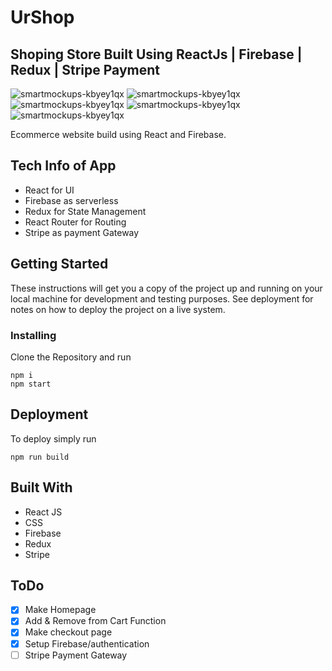 # UrShop

## Shoping Store Built Using ReactJs | Firebase | Redux | Stripe Payment


<img src="https://i.ibb.co/HGc82C8/brooke-lark-W1-B2-Lp-QOBx-A-unsplash.jpg" alt="smartmockups-kbyey1qx" border="0">
<img src="https://www.linkpicture.com/q/screenshot1_2.png" alt="smartmockups-kbyey1qx" border="0">
<img src="https://www.linkpicture.com/q/screenshot2_2.png" alt="smartmockups-kbyey1qx" border="0">
<img src="https://www.linkpicture.com/q/screenshot3_1.png" alt="smartmockups-kbyey1qx" border="0">
<img src="https://www.linkpicture.com/q/screesnshotsignin.png" alt="smartmockups-kbyey1qx" border="0">

Ecommerce website build using React and Firebase.

## Tech Info of App

- React for UI
- Firebase as serverless
- Redux for State Management
- React Router for Routing
- Stripe as payment Gateway

## Getting Started

These instructions will get you a copy of the project up and running on your local machine for development and testing purposes. See deployment for notes on how to deploy the project on a live system.

### Installing

Clone the Repository and run

```
npm i
npm start
```

## Deployment

To deploy simply run

```
npm run build
```

## Built With

- React JS
- CSS
- Firebase
- Redux
- Stripe

## ToDo
- [x] Make Homepage
- [x] Add & Remove from Cart Function
- [x] Make checkout page
- [x] Setup Firebase/authentication
- [ ] Stripe Payment Gateway
